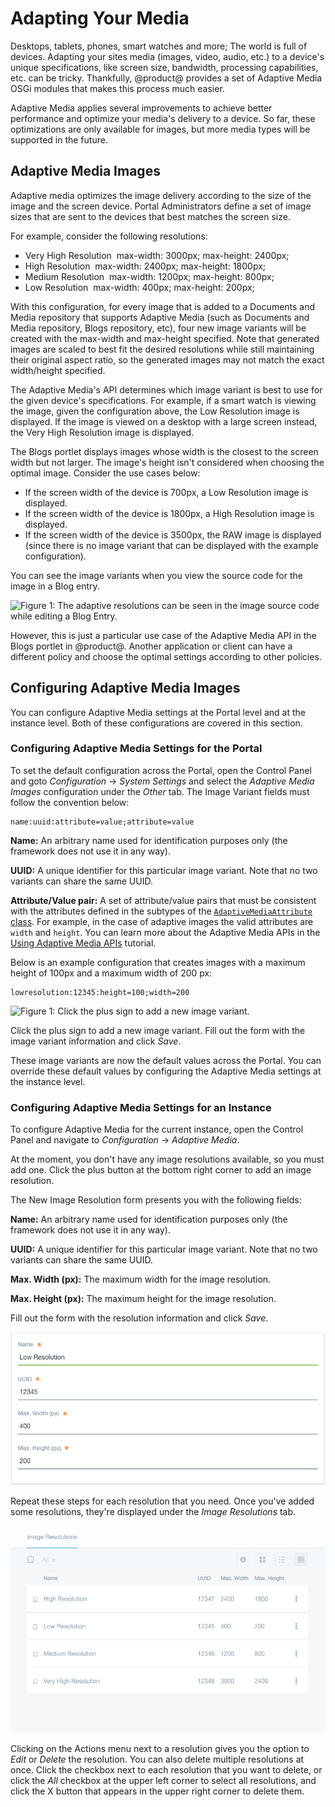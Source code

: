 # Adapting Your Media

Desktops, tablets, phones, smart watches and more; The world is full of devices. 
Adapting your sites media (images, video, audio, etc.) to a device's unique 
specifications, like screen size, bandwidth, processing capabilities, etc. can 
be tricky. Thankfully, @product@ provides a set of Adaptive Media OSGi modules 
that makes this process much easier.

Adaptive Media applies several improvements to achieve better performance and 
optimize your media's delivery to a device. So far, these optimizations are 
only available for images, but more media types will be supported in the future.

<!-- At the time of this writing this is only implemented for blog images. -->

## Adaptive Media Images

Adaptive media optimizes the image delivery according to the size of the image 
and the screen device. Portal Administrators define a set of image sizes that 
are sent to the devices that best matches the screen size.

For example, consider the following resolutions:

-   Very High Resolution  max-width: 3000px; max-height: 2400px;
-   High Resolution  max-width: 2400px; max-height: 1800px;
-   Medium Resolution  max-width: 1200px; max-height: 800px;
-   Low Resolution  max-width: 400px; max-height: 200px;

With this configuration, for every image that is added to a Documents and Media 
repository that supports Adaptive Media (such as Documents and Media repository, 
Blogs repository, etc), four new image variants will be created with the 
max-width and max-height specified. Note that generated images are scaled to 
best fit the desired resolutions while still maintaining their original aspect 
ratio, so the generated images may not match the exact width/height specified.

The Adaptive Media's API determines which image variant is best to use for the
given device's specifications. For example, if a smart watch is viewing the
image, given the configuration above, the Low Resolution image is displayed. If
the image is viewed on a desktop with a large screen instead, the Very High 
Resolution image is displayed.

The Blogs portlet displays images whose width is the closest to the screen width 
but not larger. The image's height isn't considered when choosing the optimal 
image. Consider the use cases below:

-   If the screen width of the device is 700px, a Low Resolution image is 
    displayed.
-   If the screen width of the device is 1800px, a High Resolution image is 
    displayed.
-   If the screen width of the device is 3500px, the RAW image is displayed 
    (since there is no image variant that can be displayed with the example 
    configuration).

You can see the image variants when you view the source code for the image in a 
Blog entry.

![Figure 1: The adaptive resolutions can be seen in the image source code while editing a Blog Entry.](../../images/adaptive-media-blog-entry)

However, this is just a particular use case of the Adaptive Media API in the 
Blogs portlet in @product@. Another application or client can have a different 
policy and choose the optimal settings according to other policies.

## Configuring Adaptive Media Images

<!--This section will change in the future because we will change the
configuration to have a better UX and improve the parameters and the way
the parameters are included as part of
[https://issues.liferay.com/browse/LPS-68587](https://www.google.com/url?q=https://issues.liferay.com/browse/LPS-68587&sa=D&ust=1482880889887000&usg=AFQjCNHU8WvUnm_CTegd3z4jVzJHQ8zaYw)
-->

You can configure Adaptive Media settings at the Portal level and at the 
instance level. Both of these configurations are covered in this section.

### Configuring Adaptive Media Settings for the Portal

To set the default configuration across the Portal, open the Control Panel and
goto *Configuration* &rarr; *System Settings* and select the 
*Adaptive Media Images* configuration under the *Other* tab. The Image Variant 
fields must follow the convention below:

    name:uuid:attribute=value;attribute=value

**Name:** An arbitrary name used for identification purposes only (the framework 
does not use it in any way).

**UUID:** A unique identifier for this particular image variant. Note that no
two variants can share the same UUID.

**Attribute/Value pair:** A set of attribute/value pairs that must be consistent 
with the attributes defined in the subtypes of the 
[`AdaptiveMediaAttribute` class](https://github.com/liferay/com-liferay-adaptive-media/blob/master/adaptive-media-api/src/main/java/com/liferay/adaptive/media/AdaptiveMediaAttribute.java). 
For example, in the case of adaptive images the valid attributes are `width` and 
`height`. You can learn more about the Adaptive Media APIs in the 
[Using Adaptive Media APIs]() tutorial.

Below is an example configuration that creates images with a maximum height of
100px and a maximum width of 200 px:

    lowresolution:12345:height=100;width=200

![Figure 1: Click the plus sign to add a new image variant.](../../images/adaptive-media-image-variant-form.png)

Click the plus sign to add a new image variant. Fill out the form with the image 
variant information and click *Save*.

These image variants are now the default values across the Portal. You can 
override these default values by configuring the Adaptive Media settings at the 
instance level.

### Configuring Adaptive Media Settings for an Instance

To configure Adaptive Media for the current instance, open the Control Panel and 
navigate to *Configuration* &rarr; *Adaptive Media*.

At the moment, you don't have any image resolutions available, so you must add
one. Click the plus button at the bottom right corner to add an image resolution.

The New Image Resolution form presents you with the following fields:

**Name:** An arbitrary name used for identification purposes only (the framework 
does not use it in any way).

**UUID:** A unique identifier for this particular image variant. Note that no
two variants can share the same UUID.

**Max. Width (px):** The maximum width for the image resolution.

**Max. Height (px):** The maximum height for the image resolution.

Fill out the form with the resolution information and click *Save*.

![Figure 2:](../../../images/adaptive-media-image-resolution-form.png)

Repeat these steps for each resolution that you need. Once you've added some
resolutions, they're displayed under the *Image Resolutions* tab.

![Figure 3:](../../../images/adaptive-media-image-resolutions.png)

Clicking on the Actions menu next to a resolution gives you the option to *Edit* 
or *Delete* the resolution. You can also delete multiple resolutions at once. 
Click the checkbox next to each resolution that you want to delete, or click the 
*All* checkbox at the upper left corner to select all resolutions, and click the 
X button that appears in the upper right corner to delete them.
